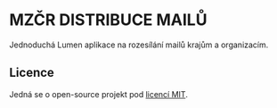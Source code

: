 # MZČR DISTRIBUCE MAILŮ

Jednoduchá Lumen aplikace na rozesílání mailů krajům a organizacím.

## Licence

Jedná se o open-source projekt pod [licencí MIT](https://github.com/killalad/mzcr-mail-distribution/blob/master/LICENSE).
